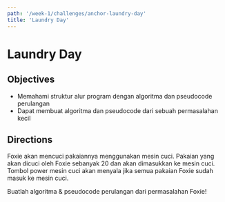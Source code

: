 ```yaml
---
path: '/week-1/challenges/anchor-laundry-day'
title: 'Laundry Day'
---
```


# Laundry Day

## Objectives
* Memahami struktur alur program dengan algoritma dan pseudocode perulangan
* Dapat membuat algoritma dan pseudocode dari sebuah permasalahan kecil

## Directions
Foxie akan mencuci pakaiannya menggunakan mesin cuci. Pakaian yang akan dicuci oleh Foxie sebanyak 20 dan akan dimasukkan ke mesin cuci. Tombol power mesin cuci akan menyala jika semua pakaian Foxie sudah masuk ke mesin cuci.

Buatlah algoritma & pseudocode perulangan dari permasalahan Foxie!
